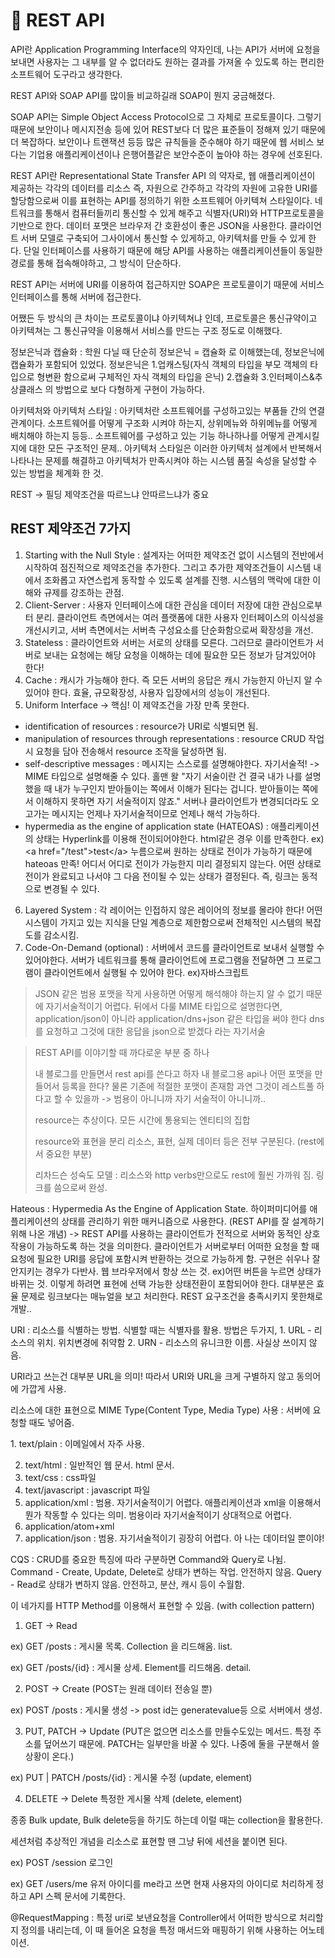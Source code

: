 # 🥑 REST API

API란 Application Programming Interface의 약자인데, 나는 API가 서버에 요청을 보내면 사용자는 그 내부를 알 수 없더라도 원하는 결과를 가져올 수 있도록 하는 편리한 소프트웨어  도구라고 생각한다.&#x20;

REST API와 SOAP API를 많이들 비교하길래 SOAP이 뭔지 궁금해졌다.&#x20;

&#x20;SOAP API는 Simple Object Access Protocol으로 그 자체로 프로토콜이다. 그렇기 때문에 보안이나 메시지전송 등에 있어 REST보다 더 많은 표준들이 정해져 있기 때문에 더 복잡하다. 보안이나 트랜잭션 등등 많은 규칙들을 준수해야 하기 때문에 웹 서비스 보다는 기업용 애플리케이션이나 은행어플같은 보안수준이 높아야 하는 경우에 선호된다.

REST API란 Representational State Transfer API 의 약자로, 웹 애플리케이션이 제공하는 각각의 데이터를 리소스 즉, 자원으로 간주하고 각각의 자원에 고유한 URI를 할당함으로써 이를 표현하는 API를 정의하기 위한 소프트웨어 아키텍쳐 스타일이다. 네트워크를 통해서 컴퓨터들끼리 통신할 수 있게 해주고  식별자(URI)와 HTTP프로토콜을 기반으로 한다. 데이터 포맷은 브라우저 간 호환성이 좋은 JSON을 사용한다. 클라이언트 서버 모델로 구축되어 그사이에서 통신할 수 있게하고, 아키텍처를 만들 수 있게 한다. 단일 인터페이스를 사용하기 때문에 해당 API를 사용하는 애플리케이션들이 동일한 경로를 통해 접속해야하고, 그 방식이 단순하다.

REST API는 서버에 URI를 이용하여 접근하지만 SOAP은 프로토콜이기 때문에 서비스 인터페이스를 통해 서버에 접근한다.

어쨌든 두 방식의 큰 차이는 프로토콜이냐 아키텍쳐냐 인데, 프로토콜은 통신규약이고 아키텍쳐는 그 통신규약을 이용해서 서비스를 만드는 구조 정도로 이해했다.&#x20;

정보은닉과 캡슐화 : 학원 다닐 때 단순히 정보은닉 = 캡슐화 로 이해했는데, 정보은닉에 캡슐화가 포함되어 있었다. 정보은닉은 1.업캐스팅(자식 객체의 타입을 부모 객체의 타입으로 형변환 함으로써 구체적인 자식 객체의 타입을 은닉) 2.캡슐화 3.인터페이스&추상클래스 의 방법으로 보다 다형하게 구현이 가능하다.

아키텍처와 아키텍처 스타일 : 아키텍처란 소프트웨어를 구성하고있는 부품들 간의 연결관계이다. 소프트웨어를 어떻게 구조화 시켜야 하는지, 상위메뉴와 하위메뉴를 어떻게 배치해야 하는지 등등.. 소프트웨어를 구성하고 있는 기능 하나하나를 어떻게 관계시킬지에 대한 모든 구조적인 문제.. 아키텍처 스타일은 이러한 아키텍처 설계에서 반복해서 나타나는 문제를 해결하고 아키텍처가 만족시켜야 하는 시스템 품질 속성을 달성할 수 있는 방법을 체계화 한 것.

REST -> 필딩 제약조건을 따르느냐 안따르느냐가 중요

## REST 제약조건 7가지

1. Starting with the Null Style : 설계자는 어떠한 제약조건 없이 시스템의 전반에서 시작하여 점진적으로 제약조건을 추가한다. 그리고 추가한 제약조건들이 시스템 내에서 조화롭고 자연스럽게 동작할 수 있도록 설계를 진행. 시스템의 맥락에 대한 이해와 규제를 강조하는 관점.&#x20;
2. Client-Server : 사용자 인터페이스에 대한 관심을 데이터 저장에 대한 관심으로부터 분리. 클라이언트 측면에서는 여러 플랫폼에 대한 사용자 인터페이스의 이식성을 개선시키고, 서버 측면에서는 서버측 구성요소를 단순화함으로써 확장성을 개선.
3. Stateless : 클라이언트와 서버는 서로의 상태를 모른다. 그러므로 클라이언트가 서버로 보내는 요청에는 해당 요청을 이해하는 데에 필요한 모든 정보가 담겨있어야 한다!
4. Cache : 캐시가 가능해야 한다. 즉 모든 서버의 응답은 캐시 가능한지 아닌지 알 수 있어야 한다. 효율, 규모확장성, 사용자 입장에서의 성능이 개선된다.
5. Uniform Interface → 핵심! 이 제약조건을 가장 만족 못한다.

* identification of resources : resource가 URI로 식별되면 됨.
* manipulation of resources through representations : resource CRUD 작업시 요청을 담아 전송해서 resource 조작을 달성하면 됨.
* self-descriptive messages : 메시지는 스스로를 설명해야한다. 자기서술적! -> MIME 타입으로 설명해줄 수 있다.  홀맨   왈 "자기 서술이란 건 결국 내가 나를 설명했을 때 내가 누구인지 받아들이는 쪽에서 이해가 된다는 겁니다. 받아들이는 쪽에서 이해하지 못하면 자기 서술적이지 않죠." 서버나 클라이언트가 변경되더라도 오고가는 메시지는 언제나 자기서술적이므로 언제나 해석 가능하다.
* hypermedia as the engine of application state (HATEOAS) : 애플리케이션의 상태는 Hyperlink를 이용해 전이되어야한다. html같은 경우 이를 만족한다. ex)\<a href="/test">test\</a> 누름으로써 원하는 상태로 전이가 가능하기 때문에 hateoas 만족! 어디서 어디로 전이가 가능한지 미리 결정되지 않는다. 어떤 상태로 전이가 완료되고 나서야 그 다음 전이될 수 있는 상태가 결정된다. 즉, 링크는 동적으로 변경될 수 있다.

6. Layered System : 각 레이어는 인접하지 않은 레이어의 정보를 몰라야 한다! 어떤 시스템이 가지고 있는 지식을 단일 계층으로 제한함으로써 전체적인 시스템의 복잡도를 감소시킴.
7. Code-On-Demand (optional) : 서버에서 코드를 클라이언트로 보내서 실행할 수 있어야한다. 서버가 네트워크를 통해 클라이언트에 프로그램을 전달하면 그 프로그램이 클라이언트에서 실행될 수 있어야 한다. ex)자바스크립트

> JSON 같은 범용 포맷을 작게 사용하면 어떻게 해석해야 하는지 알 수 없기 때문에 자기서술적이기 어렵다. 뒤에서 다룰 MIME 타입으로 설명한다면, application/json이 아니라 application/dns+json 같은 타입을 써야 한다 dns를 요청하고 그것에 대한 응답을 json으로 받겠다 라는 자기서술

> REST API를 이야기할 때 까다로운 부분 중 하나
>
> 내 블로그를 만들면서  rest api를 쓴다고 하자 내 블로그용 api나 어떤 포맷을 만들어서 등록을 한다? 물론  기존에 적절한 포맷이 존재함  과연 그것이 레스트풀 하다고 할 수 있을까 -> 범용이 아니니까 자기 서술적이 아니니까..
>
>
>
> resource는 추상이다. 모든 시간에 통용되는 엔티티의 집합
>
> resource와 표현을 분리 리소스, 표현, 실제 데이터 등은 전부 구분된다. (rest에서 중요한 부분)
>
>
>
> 리차드슨 성숙도 모델 : 리소스와 http verbs만으로도 rest에 훨씬 가까워 짐. 링크를 씀으로써 완성.

Hateous : Hypermedia As the Engine of Application State. 하이퍼미디어를 애플리케이션의 상태를 관리하기 위한 매커니즘으로 사용한다. (REST API를 잘 설계하기 위해 나온 개념) -> REST API를 사용하는 클라이언트가 전적으로 서버와 동적인 상호작용이 가능하도록 하는 것을 의미한다. 클라이언트가 서버로부터 어떠한 요청을 할 때 요청에 필요한 URI를 응답에 포함시켜 반환하는 것으로 가능하게 함. 구현은 쉬우나 잘 안지키는 경우가 다반사. 웹 브라우저에서 항상 쓰는 것. ex)어떤 버튼을 누르면 상태가 바뀌는 것. 이렇게 하려면 표현에 선택 가능한 상태전환이 포함되어야 한다. 대부분은 효율 문제로 링크보다는 매뉴얼을 보고 처리한다. REST 요구조건을 충족시키지 못한채로 개발..

URI : 리소스를 식별하는 방법. 식별할 때는 식별자를 활용. 방법은 두가지, 1. URL - 리소스의 위치. 위치변경에 취약함 2. URN - 리소스의 유니크한 이름. 사실상 쓰이지 않음.&#x20;

URI라고 쓰는건 대부분 URL을 의미! 따라서 URI와 URL을 크게 구별하지 않고 동의어에 가깝게 사용.

리소스에 대한 표현으로 MIME Type(Content Type, Media Type) 사용 : 서버에 요청할 때도 넣어줌.

&#x20;1\. text/plain : 이메일에서 자주 사용.&#x20;

2. text/html : 일반적인 웹 문서. html 문서.
3. text/css : css파일
4. text/javascript : javascript 파일
5. application/xml : 범용. 자기서술적이기 어렵다. 애플리케이션과 xml을 이용해서 뭔가 작동할 수 있다는 의미. 범용이라 자기서술적이기 상대적으로 어렵다.
6. application/atom+xml&#x20;
7. application/json : 범용. 자기서술적이기 굉장히 어렵다. 아 나는 데이터일 뿐이야!

CQS : CRUD를 중요한 특징에 따라 구분하면 Command와 Query로 나뉨. Command - Create, Update, Delete로 상태가 변하는 작업. 안전하지 않음. Query - Read로 상태가 변하지 않음. 안전하고, 분산, 캐시 등이 수월함.

이 네가지를 HTTP Method를 이용해서 표현할 수 있음. (with collection pattern)

1. GET -> Read

ex) GET /posts : 게시물 목록. Collection 을 리드해옴. list.

ex) GET /posts/{id} : 게시물 상세. Element를 리드해옴. detail.

2. POST -> Create (POST는 원래 데이터 전송일 뿐)

ex) POST /posts : 게시물 생성 -> post id는 generatevalue등 으로 서버에서 생성.

3. PUT, PATCH -> Update (PUT은 없으면 리소스를 만들수도있는 메서드. 특정 주소를 덮어쓰기 때문에. PATCH는 일부만을 바꿀 수 있다. 나중에 둘을 구분해서 쓸 상황이 온다.)

ex) PUT | PATCH /posts/{id} : 게시물 수정 (update, element)

4. DELETE -> Delete 특정한 게시물 삭제 (delete, element)

종종 Bulk update, Bulk delete등을 하기도 하는데 이럴 때는 collection을 활용한다.

세션처럼 추상적인 개념을 리소스로 표현할 땐 그냥 뒤에 세션을 붙이면 된다.

ex) POST /session 로그인&#x20;

ex) GET /users/me 유저 아이디를 me라고 쓰면 현재 사용자의 아이디로 처리하게 정하고 API 스펙 문서에 기록한다.

&#x20;@RequestMapping : 특정 uri로 보낸요청을 Controller에서 어떠한 방식으로 처리할지 정의를 내리는데, 이 때 들어온 요청을 특정 매서드와 매핑하기 위해 사용하는 어노테이션.
